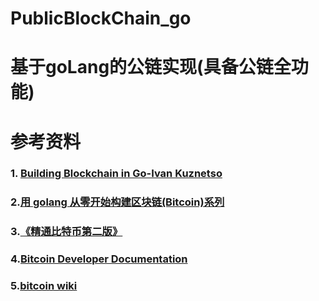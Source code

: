 # PublicBlockChain_go 
# 基于goLang的公链实现(具备公链全功能)

# 参考资料

### 1. [Building Blockchain in Go-Ivan Kuznetso](https://jeiwan.cc/tags/blockchain/)

### 2.[用 golang 从零开始构建区块链(Bitcoin)系列](https://liuchengxu.gitbooks.io/blockchain-tutorial/content/)

### 3.[《精通比特币第二版》](http://book.8btc.com/books/6/masterbitcoin2cn/_book/trans-preface.html)

### 4.[Bitcoin Developer Documentation](https://bitcoin.org/en/developer-documentation)

### 5.[bitcoin wiki](https://en.bitcoin.it/wiki/Main_Page)

